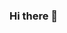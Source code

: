 ### Hi there 👋

<!-- 
**WyllianYurk77/WyllianYurk77** is a ✨ _special_ ✨ repository because its `README.md` (this file) appears on your GitHub profile.
Here are some ideas to get you started:
> 🔭 I’m currently working on ...
> 
> 🌱 I’m currently learning **JavaScript**, **ReactJS**, **TypeScript**
> 
> 📫 How to reach me: ...
> 
> ⚡ Fun fact: ...
> 
[<img src="https://180dc.org/wp-content/uploads/2020/01/Linkedin-logo-1-550x550-300x300.png" alt="LinkedIn" width="30px" height="30px">](https://www.linkedin.com/in/wyllian-asevedo/)
-->
